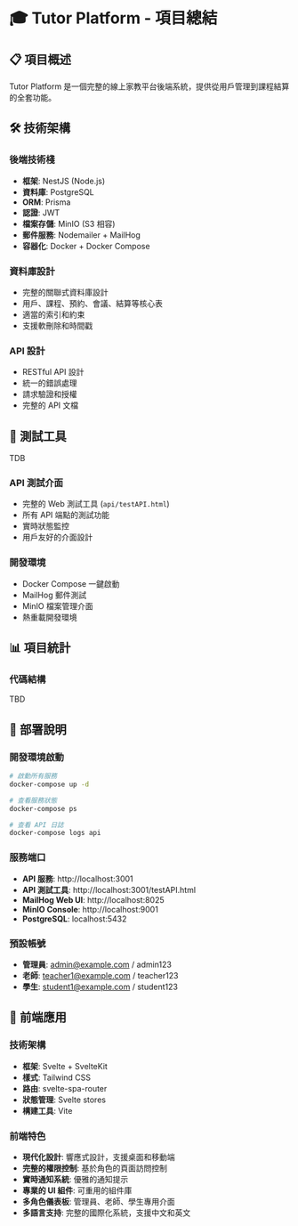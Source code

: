 # 🎓 Tutor Platform - 項目總結
## 📋 項目概述
Tutor Platform 是一個完整的線上家教平台後端系統，提供從用戶管理到課程結算的全套功能。

## 🛠 技術架構
### 後端技術棧
- **框架**: NestJS (Node.js)
- **資料庫**: PostgreSQL
- **ORM**: Prisma
- **認證**: JWT
- **檔案存儲**: MinIO (S3 相容)
- **郵件服務**: Nodemailer + MailHog
- **容器化**: Docker + Docker Compose

### 資料庫設計
- 完整的關聯式資料庫設計
- 用戶、課程、預約、會議、結算等核心表
- 適當的索引和約束
- 支援軟刪除和時間戳

### API 設計
- RESTful API 設計
- 統一的錯誤處理
- 請求驗證和授權
- 完整的 API 文檔

## 🧪 測試工具
TDB
### API 測試介面
- 完整的 Web 測試工具 (`api/testAPI.html`)
- 所有 API 端點的測試功能
- 實時狀態監控
- 用戶友好的介面設計

### 開發環境
- Docker Compose 一鍵啟動
- MailHog 郵件測試
- MinIO 檔案管理介面
- 熱重載開發環境

## 📊 項目統計

### 代碼結構
TBD

## 🚀 部署說明

### 開發環境啟動
```bash
# 啟動所有服務
docker-compose up -d

# 查看服務狀態
docker-compose ps

# 查看 API 日誌
docker-compose logs api
```

### 服務端口
- **API 服務**: http://localhost:3001
- **API 測試工具**: http://localhost:3001/testAPI.html
- **MailHog Web UI**: http://localhost:8025
- **MinIO Console**: http://localhost:9001
- **PostgreSQL**: localhost:5432

### 預設帳號
- **管理員**: admin@example.com / admin123
- **老師**: teacher1@example.com / teacher123
- **學生**: student1@example.com / student123


## 🎨 前端應用

### 技術架構
- **框架**: Svelte + SvelteKit
- **樣式**: Tailwind CSS
- **路由**: svelte-spa-router
- **狀態管理**: Svelte stores
- **構建工具**: Vite

### 前端特色
- **現代化設計**: 響應式設計，支援桌面和移動端
- **完整的權限控制**: 基於角色的頁面訪問控制
- **實時通知系統**: 優雅的通知提示
- **專業的 UI 組件**: 可重用的組件庫
- **多角色儀表板**: 管理員、老師、學生專用介面
- **多語言支持**: 完整的國際化系統，支援中文和英文
